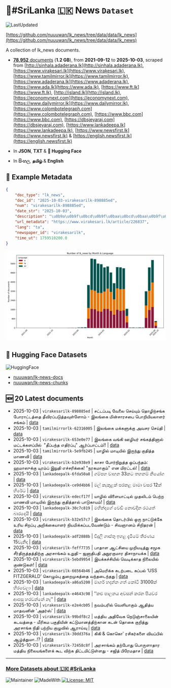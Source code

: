 # 📄#SriLanka 🇱🇰 News `Dataset`

![LastUpdated](https://img.shields.io/badge/last_updated-2025--10--03_23:39:41-green)

[https://github.com/nuuuwan/lk_news/tree/data/data/lk_news](https://github.com/nuuuwan/lk_news/tree/data/data/lk_news)

A collection of lk_news documents.

- [**78,952** documents](https://github.com/nuuuwan/lk_news/tree/data/data/lk_news) (**1.2 GB**), from **2021-09-12** to **2025-10-03**, scraped from [http://sinhala.adaderana.lk](http://sinhala.adaderana.lk), [https://www.virakesari.lk](https://www.virakesari.lk), [https://www.tamilmirror.lk](https://www.tamilmirror.lk), [https://www.adaderana.lk](https://www.adaderana.lk), [https://www.ada.lk](https://www.ada.lk), [https://www.ft.lk](https://www.ft.lk), [http://island.lk](http://island.lk), [https://economynext.com](https://economynext.com), [https://www.dailymirror.lk](https://www.dailymirror.lk), [https://www.colombotelegraph.com](https://www.colombotelegraph.com), [https://www.bbc.com](https://www.bbc.com), [https://dbsjeyaraj.com](https://dbsjeyaraj.com), [https://www.lankadeepa.lk](https://www.lankadeepa.lk), [https://www.newsfirst.lk](https://www.newsfirst.lk) & [https://english.newsfirst.lk](https://english.newsfirst.lk)

- In **JSON**, **TXT** & **🤗 Hugging Face**

- In **සිංහල**, **தமிழ்** & **English**

## 📝 Example Metadata

```json
{
    "doc_type": "lk_news",
    "doc_id": "2025-10-03-virakesarilk-898885ed",
    "num": "virakesarilk-898885ed",
    "date_str": "2025-10-03",
    "description": "\u0b9a\u0b9f\u0bcd\u0b9f\u0baa\u0bcd\u0baa\u0b9f\u0bbf \u0bb5\u0bc7\u0bb2\u0bc8 \u0b9a\u0bc6\u0baf\u0bcd\u0baf\u0bc1\u0bae\u0bcd \u0ba4\u0bc6\u0bbe\u0bb4\u0bbf\u0bb1\u0bcd\u0b9a\u0b99\u0bcd\u0b95 \u0baa\u0bc7\u0bbe\u0bb0\u0bbe\u0b9f\u0bcd\u0b9f\u0ba4\u0bcd\u0ba4\u0bc8 \u0ba4\u0bc0\u0bb5\u0bbf\u0bb0\u0baa\u0bcd\u0baa\u0b9f\u0bc1\u0ba4\u0bcd\u0ba4\u0bb5\u0bc1\u0bb3\u0bcd\u0bb3\u0bcb\u0bae\u0bcd - \u0b87\u0bb2\u0b99\u0bcd\u0b95\u0bc8 \u0bae\u0bbf\u0ba9\u0bcd\u0b9a\u0bbe\u0bb0\u0b9a\u0baa\u0bc8 \u0baa\u0bc6\u0bbe\u0bb1\u0bbf\u0baf\u0bbf\u0baf\u0bb2\u0bbe\u0bb3\u0bb0\u0bcd \u0b9a\u0b99\u0bcd\u0b95\u0bae\u0bcd",
    "url_metadata": "https://www.virakesari.lk/article/226837",
    "lang": "ta",
    "newspaper_id": "virakesarilk",
    "time_ut": 1759510200.0
}
```

![Chart](https://raw.githubusercontent.com/nuuuwan/lk_news/refs/heads/data/data/lk_news/docs_by_month_and_lang.png)

## 🤗 Hugging Face Datasets

![HuggingFace](https://img.shields.io/badge/-HuggingFace-FDEE21?style=for-the-badge&logo=HuggingFace)

- [nuuuwan/lk-news-docs](https://huggingface.co/datasets/nuuuwan/lk-news-docs)
- [nuuuwan/lk-news-chunks](https://huggingface.co/datasets/nuuuwan/lk-news-chunks)

## 🆕 20 Latest documents

- 2025-10-03 | `virakesarilk-898885ed` | சட்டப்படி வேலை செய்யும் தொழிற்சங்க போராட்டத்தை தீவிரப்படுத்தவுள்ளோம் - இலங்கை மின்சாரசபை பொறியியலாளர் சங்கம் | [data](https://github.com/nuuuwan/lk_news/tree/data/data/lk_news/2020s/2025/2025-10-03-virakesarilk-898885ed)
- 2025-10-03 | `tamilmirrorlk-62316005` | இலங்கை மக்களுக்கு அவசர செய்தி | [data](https://github.com/nuuuwan/lk_news/tree/data/data/lk_news/2020s/2025/2025-10-03-tamilmirrorlk-62316005)
- 2025-10-03 | `virakesarilk-653e0e77` | இலங்கை வங்கி ஊழியர் சங்கத்தினால் மட்டக்களப்பில்  "தீப்பந்த எதிர்ப்பு" ஆர்ப்பாட்டம்!! | [data](https://github.com/nuuuwan/lk_news/tree/data/data/lk_news/2020s/2025/2025-10-03-virakesarilk-653e0e77)
- 2025-10-03 | `tamilmirrorlk-5e9fb245` | யாழில் மாடியில் இருந்து குதித்த மாணவி | [data](https://github.com/nuuuwan/lk_news/tree/data/data/lk_news/2020s/2025/2025-10-03-tamilmirrorlk-5e9fb245)
- 2025-10-03 | `virakesarilk-b2e938e9` | காசா போர்நிறுத்த ஒப்பந்தம்: ஹமாஸுக்கு டிரம்ப் இறுதி எச்சரிக்கை! "நரகமாகும்" என மிரட்டல்! | [data](https://github.com/nuuuwan/lk_news/tree/data/data/lk_news/2020s/2025/2025-10-03-virakesarilk-b2e938e9)
- 2025-10-03 | `lankadeepalk-6fda50a8` | ගම්පහ වාහන 33කට තහනම් නියෝග | [data](https://github.com/nuuuwan/lk_news/tree/data/data/lk_news/2020s/2025/2025-10-03-lankadeepalk-6fda50a8)
- 2025-10-03 | `lankadeepalk-ce9d4bb6` | මල් කැකුළක් පරකළ මාමා වසර 12ක් හිරේට | [data](https://github.com/nuuuwan/lk_news/tree/data/data/lk_news/2020s/2025/2025-10-03-lankadeepalk-ce9d4bb6)
- 2025-10-03 | `virakesarilk-edecf17f` | யாழில் விளையாட்டில் முதலிடம் பெற்ற மாணவி மாடியில் இருந்து குதித்தால் பாடுகாயம்! | [data](https://github.com/nuuuwan/lk_news/tree/data/data/lk_news/2020s/2025/2025-10-03-virakesarilk-edecf17f)
- 2025-10-03 | `lankadeepalk-30c7c819` | මහින්දගේ වෙඩි නොවදින රථයත් බාරදෙයි | [data](https://github.com/nuuuwan/lk_news/tree/data/data/lk_news/2020s/2025/2025-10-03-lankadeepalk-30c7c819)
- 2025-10-03 | `virakesarilk-b32e57c7` | இலங்கை தொடர்பில் ஒரு நாட்டுக்கே உரிய சிறப்பு அறிக்கையாளர் நியமிக்கப்படவேண்டும் - சிவஞானம் சிறிதரன் | [data](https://github.com/nuuuwan/lk_news/tree/data/data/lk_news/2020s/2025/2025-10-03-virakesarilk-b32e57c7)
- 2025-10-03 | `lankadeepalk-adf2888b` | විදුලි ගාස්තු ඉහළ දැමීමේ තීරණය 15වැනිදා | [data](https://github.com/nuuuwan/lk_news/tree/data/data/lk_news/2020s/2025/2025-10-03-lankadeepalk-adf2888b)
- 2025-10-03 | `virakesarilk-feff7735` | பாதாள ஆட்சியை முறியடித்து சமூக சீர்திருத்தத்திற்கு அரசாங்கம் உறுதி – ஜனாதிபதி அநுரகுமார திசாநாயக்க | [data](https://github.com/nuuuwan/lk_news/tree/data/data/lk_news/2020s/2025/2025-10-03-virakesarilk-feff7735)
- 2025-10-03 | `virakesarilk-5ebd9954` | இயக்கச்சியில் வெடிக்காத நிலையில் குண்டுகள்! | [data](https://github.com/nuuuwan/lk_news/tree/data/data/lk_news/2020s/2025/2025-10-03-virakesarilk-5ebd9954)
- 2025-10-03 | `virakesarilk-66564b46` | அமெரிக்க கடற்படை கப்பல் ‘USS FITZGERALD’ கொழும்பு துறைமுகத்தை வந்தடைந்தது | [data](https://github.com/nuuuwan/lk_news/tree/data/data/lk_news/2020s/2025/2025-10-03-virakesarilk-66564b46)
- 2025-10-03 | `lankadeepalk-a86a5200` | මාර්ග හදන්න ගත් කෝටි 31000ක් හිරවෙලා | [data](https://github.com/nuuuwan/lk_news/tree/data/data/lk_news/2020s/2025/2025-10-03-lankadeepalk-a86a5200)
- 2025-10-03 | `lankadeepalk-e4643c98` | ’’කළු පාලනය අවසන් කරන පියවර ආපසු හරවන්නේ නෑ’’ | [data](https://github.com/nuuuwan/lk_news/tree/data/data/lk_news/2020s/2025/2025-10-03-lankadeepalk-e4643c98)
- 2025-10-03 | `virakesarilk-e2e4cb05` | நவம்பரில் வெளியாகும் ஆதித்ய மாதவனின் 'அதர்ஸ்' | [data](https://github.com/nuuuwan/lk_news/tree/data/data/lk_news/2020s/2025/2025-10-03-virakesarilk-e2e4cb05)
- 2025-10-03 | `virakesarilk-99bdf8c2` | மத்திய அதிவேக நெடுஞ்சாலையின் கடவத்தை - மீரிகம பகுதியின் கட்டுமானத்திற்கான கடன் தொகை குறித்து அரசாங்க நிதி பற்றிய குழுவில் ஆராய்வு | [data](https://github.com/nuuuwan/lk_news/tree/data/data/lk_news/2020s/2025/2025-10-03-virakesarilk-99bdf8c2)
- 2025-10-03 | `virakesarilk-30dd376a` | கிகி & கொகொ' ரசிகர்களை வியப்பில் ஆழ்த்துமா..!? | [data](https://github.com/nuuuwan/lk_news/tree/data/data/lk_news/2020s/2025/2025-10-03-virakesarilk-30dd376a)
- 2025-10-03 | `virakesarilk-72458c8f` | அரசாங்கம் தற்போது பொருளாதார மத்திய நிலையங்களைக் கூட விற்க திட்டமிட்டுள்ளது - சஜித் பிரேமதாச | [data](https://github.com/nuuuwan/lk_news/tree/data/data/lk_news/2020s/2025/2025-10-03-virakesarilk-72458c8f)

---

### [More Datasets about 🇱🇰 #SriLanka](https://github.com/nuuuwan/lk_datasets)

![Maintainer](https://img.shields.io/badge/maintainer-nuuuwan-red)
![MadeWith](https://img.shields.io/badge/made_with-python-blue)
[![License: MIT](https://img.shields.io/badge/License-MIT-yellow.svg)](https://opensource.org/licenses/MIT)
